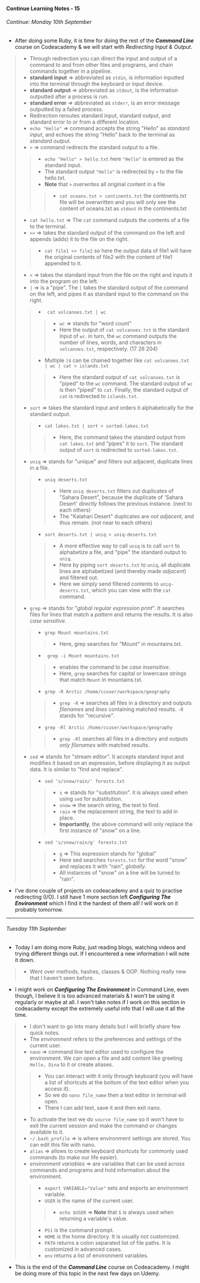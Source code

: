 #### Continue Learning Notes - 15

###### Continue: Monday 10th September

+ After doing some Ruby, it is time for doing the rest of the *__Command Line__* course on Codeacademy & we will start with *Redirecting Input & Output*.
>* Through redirection you can direct the input and output of a command to and from other files and programs, and chain commands together in a pipeline.
>* __standard input__ =>  abbreviated as `stdin`, is information inputted into the terminal through the keyboard or input device.
>* __standard output__ => abbreviated as `stdout`, is the information outputted after a process is run.
>* __standard error__ => abbreviated as `stderr`, is an error message outputted by a failed process.
>* Redirection reroutes standard input, standard output, and standard error to or from a different location.
>* `echo "Hello"` => command accepts the string "Hello" as *standard input*, and echoes the string "Hello" back to the terminal as *standard output*.
>* `>` => command redirects the standard output to a file.
>>* `echo "Hello" > hello.txt` here `"Hello"` is entered as the standard input.
>>* The standard output `"Hello"` is redirected by `>` to the file hello.txt.
>>* __Note__ that `>` *overwrites* all original content in a file
>>>* `cat oceans.txt > continents.txt` the continents.txt file will be overwritten and you will only see the content of oceans.txt as `stdout` in the continents.txt
>* `cat hello.txt` => The `cat` command outputs the contents of a file to the terminal.
>* `>>` => takes the standard output of the command on the left and appends (adds) it to the file on the right.
>>* `cat file1 >> file2` so here the output data of file1 will have the original contents of file2 with the content of file1 appended to it.
>* `<` => takes the standard input from the file on the right and inputs it into the program on the left.
>* `|` => is a "pipe". The `|` takes the standard output of the command on the left, and pipes it as standard input to the command on the right.
>>* ` cat volcanoes.txt | wc`
>>>* `wc` => stands for "word count"
>>>* Here the output of `cat volcanoes.txt` is the standard input of `wc`. in turn, the `wc` command outputs the number of lines, words, and characters in `volcanoes.txt`, respectively. (17  26  204)
>>* Multiple `|`s can be chained together like `cat volcanoes.txt | wc | cat > islands.txt`  
>>>* Here the standard output of `cat volcanoes.txt` is "piped" to the `wc` command. The standard output of `wc` is then "piped" to `cat`. Finally, the standard output of `cat` is redirected to `islands.txt`.
>* `sort` => takes the standard input and orders it alphabetically for the standard output.
>>* `cat lakes.txt | sort > sorted-lakes.txt`
>>>* Here, the command takes the standard output from `cat lakes.txt` and "pipes" it to `sort`. The standard output of `sort` is redirected to `sorted-lakes.txt`.
>* `uniq` => stands for "unique" and filters out adjacent, duplicate lines in a file.
>>* `uniq deserts.txt`
>>>* Here `uniq deserts.txt` filters out duplicates of "Sahara Desert", because the duplicate of 'Sahara Desert' *directly* follows the previous instance. (next to each others)
>>>* The "Kalahari Desert" duplicates are *not adjacent*, and thus remain. (not near to each others)
>>* `sort deserts.txt | uniq > uniq-deserts.txt`
>>>* A more effective way to call `uniq` is to call `sort` to alphabetize a file, and "pipe" the standard output to `uniq`.
>>>* Here by piping `sort deserts.txt` to `uniq`, all duplicate lines are alphabetized (and thereby made *adjacent*) and filtered out.
>>>* Here we simply send filtered contents to `uniq-deserts.txt`, which you can view with the `cat` command.
>* `grep` => stands for "*global regular expression print*". It searches files for lines that match a *pattern* and returns the results. It is also *case sensitive*.
>>* `grep Mount mountains.txt`
>>>* Here, grep searches for "Mount" in mountains.txt.
>>* ` grep -i Mount mountains.txt`
>>>* enables the command to be *case insensitive*.
>>>* Here, `grep` searches for capital or lowercase strings that match `Mount` in mountains.txt.
>>* `grep -R Arctic /home/ccuser/workspace/geography`
>>>* `grep -R` => searches all files in a directory and outputs *filenames* and *lines* containing matched results. `-R` stands for "recursive".
>>* `grep -Rl Arctic /home/ccuser/workspace/geography`
>>>* `grep -Rl` searches all files in a directory and outputs *only filenames* with matched results.
>* `sed` =>  stands for "stream editor". It accepts standard input and modifies it based on an expression, before displaying it as output data. It is similar to "find and replace".
>>* `sed 's/snow/rain/' forests.txt`
>>>* `s` => stands for "substitution". it is always used when using `sed` for substitution.
>>>* `snow` => the search string, the text to find.
>>>* `rain` => the replacement string, the text to add in place.
>>>* __Importantly__, the above command will only replace the first instance of "snow" on a line.
>>* `sed 's/snow/rain/g' forests.txt`
>>>* `g` => This expression stands for "global"
>>>* Here sed searches `forests.txt` for the word "snow" and replaces it with "rain", *globally*.
>>>* All instances of "snow" on a line will be turned to "rain".

+ I've done couple of projects on codeacademy and a quiz to practise redirecting (I/O). I still have 1 more section left *__Configuring The Environment__* which I find it the hardest of them all! I will work on it probably tomorrow.

---

###### Tuesday 11th September

+ Today I am doing more Ruby, just reading blogs, watching videos and trying different things out. If I encountered a new information I will note it down.
>* Went over methods, hashes, classes & OOP. Nothing really new that I haven't seen before.

+ I might work on *__Configuring The Environment__* in Command Line, even though, I believe it is too advanced materials & I won't be using it regularly or maybe at all. I won't take notes if I work on this section in codeacademy except the extremely useful info that I will use it all the time.
>* I don't want to go into many details but I will briefly share few quick notes.
>* The *environment* refers to the preferences and settings of the current user.
>* `nano` => command line text editor used to configure the environment. We can open a file and add content like greeting `Hello, Dina` to it or create aliases.
>>* You can interact with it only through keyboard (you will have a list of shortcuts at the bottom of the text editor when you access it).
>>* So we do `nano file_name` then a text editor in terminal will open.
>>* There I can add text, save it and then exit nano.
>* To activate the text we do `source file_name` so it won't have to exit the current session and make the command or changes available to it.
>* `~/.bash_profile` => is where environment settings are stored. You can edit this file with nano.
>* `alias` => allows to create keyboard shortcuts for commonly used commands (to make our life easier).
>* *environment variables* => are variables that can be used across commands and programs and hold information about the environment.
>>* `export VARIABLE="Value"` sets and exports an environment variable.
>>* `USER` is the name of the current user.
>>>* `echo $USER` => __Note__ that `$` is always used when returning a variable's value.
>>* `PS1` is the command prompt.
>>* `HOME` is the home directory. It is usually not customized.
>>* `PATH` returns a colon separated list of file paths. It is customized in advanced cases.
>>* `env` returns a list of environment variables.

+ This is the end of the *__Command Line__* course on Codeacademy. I might be doing more of this topic in the next few days on Udemy.
